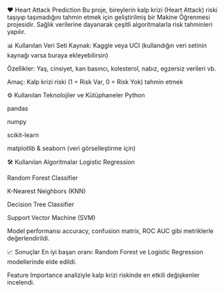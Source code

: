 ❤️ Heart Attack Prediction
Bu proje, bireylerin kalp krizi (Heart Attack) riski taşıyıp taşımadığını tahmin etmek için geliştirilmiş bir Makine Öğrenmesi projesidir. Sağlık verilerine dayanarak çeşitli algoritmalarla risk tahminleri yapılır.

📊 Kullanılan Veri Seti
Kaynak: Kaggle veya UCI (kullandığın veri setinin kaynağı varsa buraya ekleyebilirsin)

Özellikler: Yaş, cinsiyet, kan basıncı, kolesterol, nabız, egzersiz verileri vb.

Amaç: Kalp krizi riski (1 = Risk Var, 0 = Risk Yok) tahmin etmek

⚙️ Kullanılan Teknolojiler ve Kütüphaneler
Python

pandas

numpy

scikit-learn

matplotlib & seaborn (veri görselleştirme için)

🛠️ Kullanılan Algoritmalar
Logistic Regression

Random Forest Classifier

K-Nearest Neighbors (KNN)

Decision Tree Classifier

Support Vector Machine (SVM)

Model performansı accuracy, confusion matrix, ROC AUC gibi metriklerle değerlendirildi.

📈 Sonuçlar
En iyi başarı oranı: Random Forest ve Logistic Regression modellerinde elde edildi.

Feature Importance analiziyle kalp krizi riskinde en etkili değişkenler incelendi.
